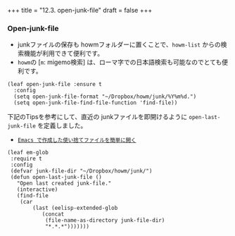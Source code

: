 +++
title = "12.3. open-junk-file"
draft = false
+++
### Open-junk-file
* junkファイルの保存も howmフォルダーに置くことで、`howm-list` からの検索機能が利用できて便利です。
* `howm`の [`m`: migemo検索] は、ローマ字での日本語検索も可能なのでとても便利です。

```elisp
(leaf open-junk-file :ensure t
  :config
  (setq open-junk-file-format "~/Dropbox/howm/junk/%Y%m%d.")
  (setq open-junk-file-find-file-function 'find-file))
```

下記のTipsを参考にして、直近の junkファイルを即開けるように `open-last-junk-file` を定義しました。

* [`Emacs で作成した使い捨てファイルを簡単に開く`](htotps://qiita.com/zonkyy/items/eba6bc64f66d278f0032) 

```elisp
(leaf em-glob
 :require t
 :config
 (defvar junk-file-dir "~/Dropbox/howm/junk/")
 (defun open-last-junk-file ()
   "Open last created junk-file."
   (interactive)
   (find-file
    (car
	    (last (eelisp-extended-glob
	   	   (concat
   			(file-name-as-directory junk-file-dir)
			"*.*.*")))))))
```



